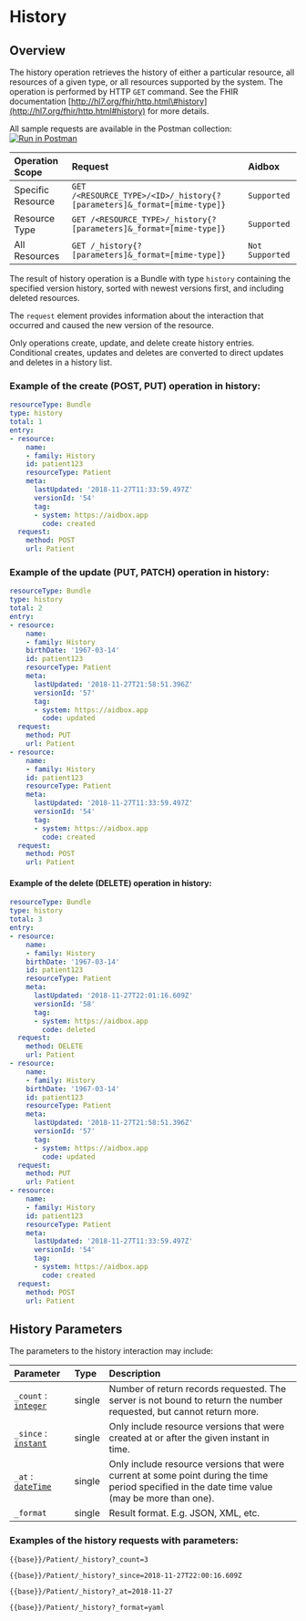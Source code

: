 # History

## Overview

The history operation retrieves the history of either a particular resource, all resources of a given type, or all resources supported by the system. The operation is performed by HTTP `GET` command. See the FHIR documentation [http://hl7.org/fhir/http.html\#history](http://hl7.org/fhir/http.html#history) for more details.

All sample requests are available in the Postman collection:[![Run in Postman](https://run.pstmn.io/button.svg)](https://app.getpostman.com/view-collection/81e23283893f85027f4f?referrer=https%3A%2F%2Fapp.getpostman.com%2Frun-collection%2F81e23283893f85027f4f%23%3Fenv[Aidbox.Cloud]%3DW3sia2V5IjoiYmFzZTEiLCJ2YWx1ZSI6Imh0dHBzOi8vbWVyZWRpdGguYWlkYm94LmFwcCIsImRlc2NyaXB0aW9uIjoiIiwiZW5hYmxlZCI6ZmFsc2V9LHsia2V5IjoiYmFzZSIsInZhbHVlIjoiaHR0cHM6Ly9wYXZseXNoaW5hMjAxODExMDkuYWlkYm94LmFwcCIsImRlc2NyaXB0aW9uIjoiIiwiZW5hYmxlZCI6dHJ1ZX1d&_ga=2.191880237.625263863.1543359065-654445837.1543359065)

| Operation Scope | Request | Aidbox |
| :--- | :--- | :--- |
| Specific Resource | `GET /<RESOURCE_TYPE>/<ID>/_history{?[parameters]&_format=[mime-type]}` | `Supported` |
| Resource Type | `GET /<RESOURCE_TYPE>/_history{?[parameters]&_format=[mime-type]}` | `Supported` |
| All Resources | `GET /_history{?[parameters]&_format=[mime-type]}` | `Not Supported` |

The result of history operation is a Bundle with type `history` containing the specified version history, sorted with newest versions first, and including deleted resources.

The `request` element provides information about the interaction that occurred and caused the new version of the resource.

Only operations create, update, and delete create history entries. Conditional creates, updates and deletes are converted to direct updates and deletes in a history list.

### Example of the create \(POST, PUT\) operation in history:

```yaml
resourceType: Bundle
type: history
total: 1
entry:
- resource:
    name:
    - family: History
    id: patient123
    resourceType: Patient
    meta:
      lastUpdated: '2018-11-27T11:33:59.497Z'
      versionId: '54'
      tag:
      - system: https://aidbox.app
        code: created
  request:
    method: POST
    url: Patient
```

### Example of the update \(PUT, PATCH\) operation in history:

```yaml
resourceType: Bundle
type: history
total: 2
entry:
- resource:
    name:
    - family: History
    birthDate: '1967-03-14'
    id: patient123
    resourceType: Patient
    meta:
      lastUpdated: '2018-11-27T21:58:51.396Z'
      versionId: '57'
      tag:
      - system: https://aidbox.app
        code: updated
  request:
    method: PUT
    url: Patient
- resource:
    name:
    - family: History
    id: patient123
    resourceType: Patient
    meta:
      lastUpdated: '2018-11-27T11:33:59.497Z'
      versionId: '54'
      tag:
      - system: https://aidbox.app
        code: created
  request:
    method: POST
    url: Patient
```

#### Example of the delete \(DELETE\) operation in history:

```yaml
resourceType: Bundle
type: history
total: 3
entry:
- resource:
    name:
    - family: History
    birthDate: '1967-03-14'
    id: patient123
    resourceType: Patient
    meta:
      lastUpdated: '2018-11-27T22:01:16.609Z'
      versionId: '58'
      tag:
      - system: https://aidbox.app
        code: deleted
  request:
    method: DELETE
    url: Patient
- resource:
    name:
    - family: History
    birthDate: '1967-03-14'
    id: patient123
    resourceType: Patient
    meta:
      lastUpdated: '2018-11-27T21:58:51.396Z'
      versionId: '57'
      tag:
      - system: https://aidbox.app
        code: updated
  request:
    method: PUT
    url: Patient
- resource:
    name:
    - family: History
    id: patient123
    resourceType: Patient
    meta:
      lastUpdated: '2018-11-27T11:33:59.497Z'
      versionId: '54'
      tag:
      - system: https://aidbox.app
        code: created
  request:
    method: POST
    url: Patient
```

## History Parameters

 The parameters to the history interaction may include:

| Parameter | Type | Description |
| :--- | :--- | :--- |
| `_count` : [`integer`](http://hl7.org/fhir/datatypes.html#integer) | single | Number of return records requested. The server is not bound to return the number requested, but cannot return more. |
| `_since` : [`instant`](http://hl7.org/fhir/datatypes.html#integer) | single | Only include resource versions that were created at or after the given instant in time. |
| `_at` : [`dateTime`](http://hl7.org/fhir/datatypes.html#integer) | single | Only include resource versions that were current at some point during the time period specified in the date time value \(may be more than one\). |
|  `_format` | single | Result format. E.g. JSON, XML, etc. |

### Examples of the history requests with parameters:

 `{{base}}/Patient/_history?_count=3`

 `{{base}}/Patient/_history?_since=2018-11-27T22:00:16.609Z`

 `{{base}}/Patient/_history?_at=2018-11-27`

 `{{base}}/Patient/_history?_format=yaml`

